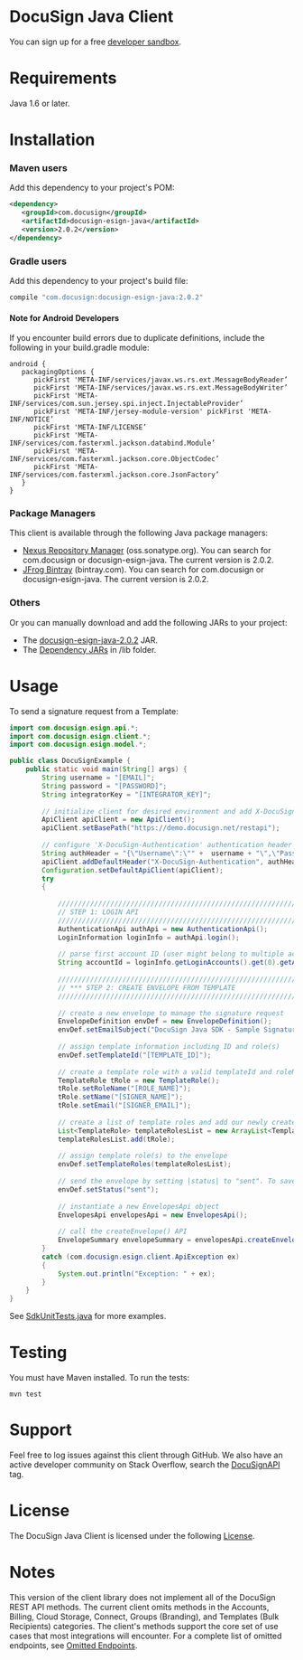 # DocuSign Java Client

You can sign up for a free [developer sandbox](https://www.docusign.com/developer-center).

Requirements
============

Java 1.6 or later.  

Installation
============

### Maven users

Add this dependency to your project's POM:

```xml
<dependency>
   <groupId>com.docusign</groupId>
   <artifactId>docusign-esign-java</artifactId>
   <version>2.0.2</version>
</dependency>
```

### Gradle users

Add this dependency to your project's build file:

```groovy
compile "com.docusign:docusign-esign-java:2.0.2"
```

#### Note for Android Developers 

If you encounter build errors due to duplicate definitions, include the following in your build.gradle module:

```
android {
   packagingOptions {
      pickFirst 'META-INF/services/javax.ws.rs.ext.MessageBodyReader’
      pickFirst 'META-INF/services/javax.ws.rs.ext.MessageBodyWriter’
      pickFirst 'META-INF/services/com.sun.jersey.spi.inject.InjectableProvider’
      pickFirst 'META-INF/jersey-module-version' pickFirst 'META-INF/NOTICE’
      pickFirst 'META-INF/LICENSE’
      pickFirst 'META-INF/services/com.fasterxml.jackson.databind.Module’
      pickFirst 'META-INF/services/com.fasterxml.jackson.core.ObjectCodec’
      pickFirst 'META-INF/services/com.fasterxml.jackson.core.JsonFactory’
   }
}
```

### Package Managers

This client is available through the following Java package managers:

- [Nexus Repository Manager](https://oss.sonatype.org/#nexus-search;quick~docusign-esign-java) (oss.sonatype.org). You can search for com.docusign or docusign-esign-java. The current version is 2.0.2.
- [JFrog Bintray](https://bintray.com/search?query=docusign-esign-java) (bintray.com). You can search for com.docusign or docusign-esign-java. The current version is 2.0.2.

### Others

Or you can manually download and add the following JARs to your project:

* The [docusign-esign-java-2.0.2](/target/docusign-esign-java-2.0.2.jar) JAR.
* The [Dependency JARs](/target/lib) in /lib folder.


Usage
=====

To send a signature request from a Template:

```java
import com.docusign.esign.api.*;
import com.docusign.esign.client.*;
import com.docusign.esign.model.*;

public class DocuSignExample {
	public static void main(String[] args) {
		String username = "[EMAIL]";
		String password = "[PASSWORD]";
		String integratorKey = "[INTEGRATOR_KEY]";
		
		// initialize client for desired environment and add X-DocuSign-Authentication header
		ApiClient apiClient = new ApiClient();
		apiClient.setBasePath("https://demo.docusign.net/restapi");
		
		// configure 'X-DocuSign-Authentication' authentication header
        String authHeader = "{\"Username\":\"" +  username + "\",\"Password\":\"" +  password + "\",\"IntegratorKey\":\"" +  integratorKey + "\"}";
        apiClient.addDefaultHeader("X-DocuSign-Authentication", authHeader);
        Configuration.setDefaultApiClient(apiClient);
        try
        {
            
            /////////////////////////////////////////////////////////////////////////////////////////////////////////
            // STEP 1: LOGIN API        
            /////////////////////////////////////////////////////////////////////////////////////////////////////////
            AuthenticationApi authApi = new AuthenticationApi();
            LoginInformation loginInfo = authApi.login();
            
            // parse first account ID (user might belong to multiple accounts)
            String accountId = loginInfo.getLoginAccounts().get(0).getAccountId(); 
            
            /////////////////////////////////////////////////////////////////////////////////////////////////////////
            // *** STEP 2: CREATE ENVELOPE FROM TEMPLATE       
            /////////////////////////////////////////////////////////////////////////////////////////////////////////
            
            // create a new envelope to manage the signature request
            EnvelopeDefinition envDef = new EnvelopeDefinition();
            envDef.setEmailSubject("DocuSign Java SDK - Sample Signature Request");
            
            // assign template information including ID and role(s)
            envDef.setTemplateId("[TEMPLATE_ID]");
            
            // create a template role with a valid templateId and roleName and assign signer info
            TemplateRole tRole = new TemplateRole();
            tRole.setRoleName("[ROLE_NAME]");
            tRole.setName("[SIGNER_NAME]");
            tRole.setEmail("[SIGNER_EMAIL]");
          
            // create a list of template roles and add our newly created role
            List<TemplateRole> templateRolesList = new ArrayList<TemplateRole>();
            templateRolesList.add(tRole);
          
            // assign template role(s) to the envelope 
            envDef.setTemplateRoles(templateRolesList);
            
            // send the envelope by setting |status| to "sent". To save as a draft set to "created"
            envDef.setStatus("sent");
          
            // instantiate a new EnvelopesApi object
            EnvelopesApi envelopesApi = new EnvelopesApi();
          
            // call the createEnvelope() API
            EnvelopeSummary envelopeSummary = envelopesApi.createEnvelope(accountId, envDef);
        }
        catch (com.docusign.esign.client.ApiException ex)
        {
            System.out.println("Exception: " + ex);
        }
	}
} 
```

See [SdkUnitTests.java](https://github.com/docusign/docusign-java-client/blob/master/src/test/java/SdkUnitTests.java) for more examples.

Testing
=======

You must have Maven installed. To run the tests:

    mvn test

Support
=======

Feel free to log issues against this client through GitHub.  We also have an active developer community on Stack Overflow, search the [DocuSignAPI](http://stackoverflow.com/questions/tagged/docusignapi) tag.

License
=======

The DocuSign Java Client is licensed under the following [License](LICENSE).

Notes
=======

This version of the client library does not implement all of the DocuSign REST API methods. The current client omits methods in the Accounts, Billing, Cloud Storage, Connect, Groups (Branding), and Templates (Bulk Recipients) categories. The client's methods support the core set of use cases that most integrations will encounter. For a complete list of omitted endpoints, see [Omitted Endpoints](./omitted_endpoints.md).